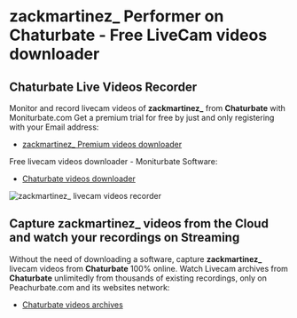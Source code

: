 # zackmartinez_ Performer on Chaturbate - Free LiveCam videos downloader

## Chaturbate Live Videos Recorder

Monitor and record livecam videos of **zackmartinez_** from **Chaturbate** with Moniturbate.com
Get a premium trial for free by just and only registering with your Email address:
* [zackmartinez_ Premium videos downloader](https://moniturbate.com/request-demo-licence-key.html)

Free livecam videos downloader - Moniturbate Software:
* [Chaturbate videos downloader](https://moniturbate.com/moniturbate-download-software.html)

![zackmartinez_ livecam videos recorder](https://peachurnet.com/templates/moniturbate-software.png)


## Capture zackmartinez_ videos from the Cloud and watch your recordings on Streaming

Without the need of downloading a software, capture **zackmartinez_** livecam videos from **Chaturbate** 100% online.
Watch Livecam archives from **Chaturbate** unlimitedly from thousands of existing recordings, only on Peachurbate.com and its websites network:
* [Chaturbate videos archives](https://peachurnet.com/)
